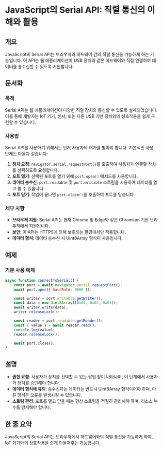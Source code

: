 <!--
Meta Description: # JavaScript의 Serial API: 직렬 통신의 이해와 활용 ## 개요 JavaScript의 Serial API는 브라우저와 하드웨어 간의 직렬 통신을 가능하게 하는 기능입니다. 이 API는 웹 애플리케이션이 USB 장치와 같은 하드웨어와 직접 연결하여 데이...
Meta Keywords: port, serial, api는, const, await
-->

# JavaScript의 Serial API: 직렬 통신의 이해와 활용

## 개요
JavaScript의 Serial API는 브라우저와 하드웨어 간의 직렬 통신을 가능하게 하는 기능입니다. 이 API는 웹 애플리케이션이 USB 장치와 같은 하드웨어와 직접 연결하여 데이터를 송수신할 수 있도록 지원합니다.

## 문서화

### 목적
Serial API는 웹 애플리케이션이 다양한 직렬 장치와 통신할 수 있도록 설계되었습니다. 이를 통해 개발자는 IoT 기기, 센서, 또는 다른 USB 기반 장치와의 상호작용을 쉽게 구현할 수 있습니다.

### 사용법
Serial API를 사용하기 위해서는 먼저 사용자의 허가를 받아야 합니다. 기본적인 사용 단계는 다음과 같습니다:

1. **장치 요청**: `navigator.serial.requestPort()`를 호출하여 사용자가 연결할 장치를 선택하도록 요청합니다.
2. **포트 열기**: 선택된 포트를 열기 위해 `port.open()` 메서드를 사용합니다.
3. **데이터 송수신**: `port.readable` 및 `port.writable` 스트림을 사용하여 데이터를 읽고 쓸 수 있습니다.
4. **포트 닫기**: 작업이 끝나면 `port.close()`를 호출하여 포트를 닫습니다.

### 세부 사항
- **브라우저 지원**: Serial API는 현재 Chrome 및 Edge와 같은 Chromium 기반 브라우저에서 지원됩니다.
- **보안**: 이 API는 HTTPS에 의해 보호되는 환경에서만 작동합니다.
- **데이터 형식**: 데이터 송수신 시 Uint8Array 형식이 사용됩니다.

## 예제

### 기본 사용 예제
```javascript
async function connectToSerial() {
    const port = await navigator.serial.requestPort();
    await port.open({ baudRate: 9600 });

    const writer = port.writable.getWriter();
    const data = new Uint8Array([0x01, 0x02, 0x03]);
    await writer.write(data);
    writer.releaseLock();

    const reader = port.readable.getReader();
    const { value } = await reader.read();
    console.log(value);
    reader.releaseLock();

    await port.close();
}
```

## 설명
- **권한 요청**: 사용자가 장치를 선택할 수 있는 팝업 창이 나타나며, 이 단계에서 사용자가 장치를 승인해야 합니다.
- **데이터 형식에 유의**: 송수신하는 데이터는 반드시 Uint8Array 형식이어야 하며, 다른 형식은 오류를 발생시킬 수 있습니다.
- **스트림 관리**: 포트를 열고 닫을 때는 항상 스트림을 적절히 관리해야 하며, 리소스 누수를 방지해야 합니다.

## 한 줄 요약
JavaScript의 Serial API는 브라우저에서 하드웨어와의 직렬 통신을 가능하게 하여, IoT 기기와의 상호작용을 쉽게 만들어주는 기능입니다.